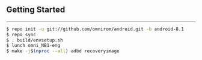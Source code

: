 ## Getting Started ##
---------------
```bash
$ repo init -u git://github.com/omnirom/android.git -b android-8.1
$ repo sync
$ . build/envsetup.sh
$ lunch omni_NB1-eng
$ make -j$(nproc --all) adbd recoveryimage
```

